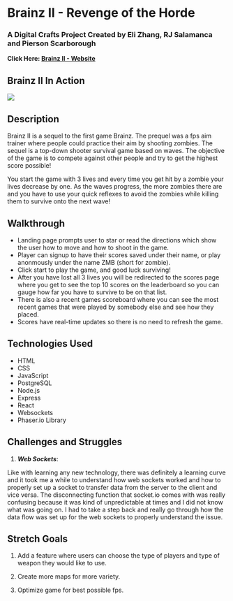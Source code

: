 # Brainz II - Revenge of the Horde

### A Digital Crafts Project Created by Eli Zhang, RJ Salamanca and Pierson Scarborough

**Click Here: [Brainz II - Website](https://quirky-bose-bab949.netlify.com/)**


## Brainz II In Action

![](./videos/cc.gif)

## Description

Brainz II is a sequel to the first game Brainz. The prequel was a fps aim trainer where people could practice their aim by shooting zombies. The sequel is a top-down shooter survival game based on waves. The objective of the game is to compete against other people and try to get the highest score possible!

You start the game with 3 lives and every time you get hit by a zombie your lives decrease by one. As the waves progress, the more zombies there are and you have to use your quick reflexes to avoid the zombies while killing them to survive onto the next wave!

## Walkthrough

* Landing page prompts user to star or read the directions which show the user how to move and how to shoot in the game.
* Player can signup to have their scores saved under their name, or play anonmously under the name ZMB (short for zombie).
* Click start to play the game, and good luck surviving!
* After you have lost all 3 lives you will be redirected to the scores page where you get to see the top 10 scores on the leaderboard so you can gauge how far you have to survive to be on that list.
* There is also a recent games scoreboard where you can see the most recent games that were played by somebody else and see how they placed.
* Scores have real-time updates so there is no need to refresh the game.

## Technologies Used

* HTML
* CSS
* JavaScript
* PostgreSQL
* Node.js
* Express
* React
* Websockets
* Phaser.io Library

## Challenges and Struggles

1. ***Web Sockets***:

Like with learning any new technology, there was definitely a learning curve and it took me a while to understand how web sockets worked and how to properly set up a socket to transfer data from the server to the client and vice versa. The disconnecting function that socket.io comes with was really confusing because it was kind of unpredictable at times and I did not know what was going on. I had to take a step back and really go through how the data flow was set up for the web sockets to properly understand the issue. 

## Stretch Goals

1. Add a feature where users can choose the type of players and type of weapon they would like to use.

2. Create more maps for more variety.

3. Optimize game for best possible fps.